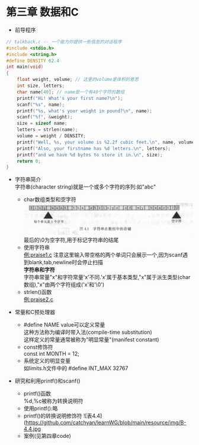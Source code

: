 # 第三章 数据和C

- 前导程序
```c
// talkback.c -- 一个能为你提供一些信息的对话程序
#include <stdio.h>
#include <string.h>
#define DENSITY 62.4
int main(void)
{
    float weight, volume; // 这里的volume是体积的意思
    int size, letters;
    char name[40]; // name是一个有40个字符的数组
    printf("Hi! What's your first name?\n");
    scanf("%s", name);
    printf("%s, what's your weight in pound?\n", name);
    scanf("%f", &weight);
    size = sizeof name;
    letters = strlen(name);
    volume = weight / DENSITY;
    printf("Well, %s, your volume is %2.2f cubic feet.\n", name, volume);
    printf("Also, your firstname has %d letters.\n", letters);
    printf("and we have %d bytes to store it in.\n", size);
    return 0;
}
```

- 字符串简介<br>
	字符串(character string)就是一个或多个字符的序列:如"abc"
	- char数组类型和空字符<br>
	![图4.1](https://github.com/catchyan/learnWG/blob/main/resource/img/C-4.1.jpg)<br>
	最后的\0为空字符,用于标记字符串的结尾
	- 使用字符串<br>
	[例:praise1.c](https://github.com/catchyan/learnWG/blob/main/notes/C%20Primer%20Plus/code/chapter4/praise1.c)
	注意这里输入带空格的两个单词只会展示一个,因为scanf遇到blank,tab,newline时会停止扫描<br>
	__字符串和字符__<br>
	字符串常量"x"和字符常量'x'不同.'x'属于基本类型,"x"属于派生类型(char数组),"x"由两个字符组成('x'和'\0')
	- strlen()函数<br>
	[例:praise2.c](https://github.com/catchyan/learnWG/blob/main/notes/C%20Primer%20Plus/code/chapter4/praise2.c)

- 常量和C预处理器
    - #define NAME value可以定义常量<br>这种方法称为编译时带入法(compile-time substitution)<br>这样定义的常量通常被称为"明显常量"(manifest constant)
    - const修饰符<br>
    const int MONTH = 12;
    - 系统定义的明显变量<br>
    如limits.h文件中的 #define INT_MAX 32767
- 研究和利用printf()和scanf()
    - printf()函数<br>
    %d,%c被称为转换说明符
    - 使用printf():略
    - printf()的转换说明修饰符
    ![表4.4](https://github.com/catchyan/learnWG/blob/main/resource/img/B-4.4.jpg
    - 案例(见第四章code)
